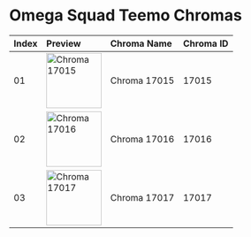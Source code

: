 # Omega Squad Teemo Chromas

| Index | Preview | Chroma Name | Chroma ID |
|:---|:---|:---|:---|
| 01 | <img src='https://raw.communitydragon.org/latest/plugins/rcp-be-lol-game-data/global/default/v1/champion-chroma-images/17/17015.png' alt='Chroma 17015' width='100'> | Chroma 17015 | 17015 |
| 02 | <img src='https://raw.communitydragon.org/latest/plugins/rcp-be-lol-game-data/global/default/v1/champion-chroma-images/17/17016.png' alt='Chroma 17016' width='100'> | Chroma 17016 | 17016 |
| 03 | <img src='https://raw.communitydragon.org/latest/plugins/rcp-be-lol-game-data/global/default/v1/champion-chroma-images/17/17017.png' alt='Chroma 17017' width='100'> | Chroma 17017 | 17017 |
